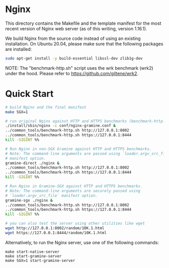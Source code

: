 # Nginx

This directory contains the Makefile and the template manifest for the most
recent version of Nginx web server (as of this writing, version 1.16.1).

We build Nginx from the source code instead of using an existing installation.
On Ubuntu 20.04, please make sure that the following packages are installed:
```sh
sudo apt-get install -y build-essential libssl-dev zlib1g-dev
```

NOTE: The "benchmark-http.sh" script uses the wrk benchmark (wrk2) under the
hood. Please refer to https://github.com/giltene/wrk2.

# Quick Start

```sh
# build Nginx and the final manifest
make SGX=1

# run original Nginx against HTTP and HTTPS benchmarks (benchmark-http.sh, uses wrk2)
./install/sbin/nginx -c conf/nginx-gramine.conf &
../common_tools/benchmark-http.sh http://127.0.0.1:8002
../common_tools/benchmark-http.sh https://127.0.0.1:8444
kill -SIGINT %%

# Run Nginx in non-SGX Gramine against HTTP and HTTPS benchmarks.
# Note: The command-line arguments are passed using `loader.argv_src_file`
# manifest option.
gramine-direct ./nginx &
../common_tools/benchmark-http.sh http://127.0.0.1:8002
../common_tools/benchmark-http.sh https://127.0.0.1:8444
kill -SIGINT %%

# Run Nginx in Gramine-SGX against HTTP and HTTPS benchmarks.
# Note: The command-line arguments are securely passed using
# `loader.argv_src_file` manifest option.
gramine-sgx ./nginx &
../common_tools/benchmark-http.sh http://127.0.0.1:8002
../common_tools/benchmark-http.sh https://127.0.0.1:8444
kill -SIGINT %%

# you can also test the server using other utilities like wget
wget http://127.0.0.1:8002/random/10K.1.html
wget https://127.0.0.1:8444/random/10K.1.html
```

Alternatively, to run the Nginx server, use one of the following commands:

```
make start-native-server
make start-gramine-server
make SGX=1 start-gramine-server
```
